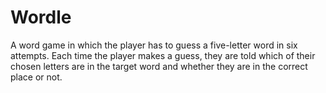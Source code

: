 # Wordle
A word game in which the player has to guess a five-letter word in six attempts. Each time the player makes a guess, they are told which of their chosen letters are in the target word and whether they are in the correct place or not.
